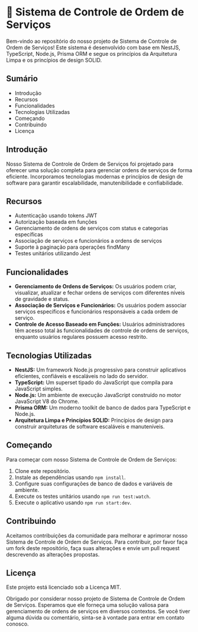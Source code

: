 # 🔧 **Sistema de Controle de Ordem de Serviços**

Bem-vindo ao repositório do nosso projeto de Sistema de Controle de Ordem de Serviços! Este sistema é desenvolvido com base em NestJS, TypeScript, Node.js, Prisma ORM e segue os princípios da Arquitetura Limpa e os princípios de design SOLID.

## **Sumário**

- Introdução
- Recursos
- Funcionalidades
- Tecnologias Utilizadas
- Começando
- Contribuindo
- Licença

## **Introdução**

Nosso Sistema de Controle de Ordem de Serviços foi projetado para oferecer uma solução completa para gerenciar ordens de serviços de forma eficiente. Incorporamos tecnologias modernas e princípios de design de software para garantir escalabilidade, manutenibilidade e confiabilidade.

## **Recursos**

- Autenticação usando tokens JWT
- Autorização baseada em funções
- Gerenciamento de ordens de serviços com status e categorias específicas
- Associação de serviços e funcionários a ordens de serviços
- Suporte à paginação para operações findMany
- Testes unitários utilizando Jest

## **Funcionalidades**

- **Gerenciamento de Ordens de Serviços:** Os usuários podem criar, visualizar, atualizar e fechar ordens de serviços com diferentes níveis de gravidade e status.
- **Associação de Serviços e Funcionários:** Os usuários podem associar serviços específicos e funcionários responsáveis a cada ordem de serviço.
- **Controle de Acesso Baseado em Funções:** Usuários administradores têm acesso total às funcionalidades de controle de ordens de serviços, enquanto usuários regulares possuem acesso restrito.

## **Tecnologias Utilizadas**

- **NestJS:** Um framework Node.js progressivo para construir aplicativos eficientes, confiáveis e escaláveis no lado do servidor.
- **TypeScript:** Um superset tipado do JavaScript que compila para JavaScript simples.
- **Node.js:** Um ambiente de execução JavaScript construído no motor JavaScript V8 do Chrome.
- **Prisma ORM:** Um moderno toolkit de banco de dados para TypeScript e Node.js.
- **Arquitetura Limpa e Princípios SOLID:** Princípios de design para construir arquiteturas de software escaláveis e manuteníveis.

## **Começando**

Para começar com nosso Sistema de Controle de Ordem de Serviços:

1. Clone este repositório.
2. Instale as dependências usando `npm install`.
3. Configure suas configurações de banco de dados e variáveis de ambiente.
4. Execute os testes unitários usando `npm run test:watch`.
5. Execute o aplicativo usando `npm run start:dev`.

## **Contribuindo**

Aceitamos contribuições da comunidade para melhorar e aprimorar nosso Sistema de Controle de Ordem de Serviços. Para contribuir, por favor faça um fork deste repositório, faça suas alterações e envie um pull request descrevendo as alterações propostas.

## **Licença**

Este projeto está licenciado sob a Licença MIT.

Obrigado por considerar nosso projeto de Sistema de Controle de Ordem de Serviços. Esperamos que ele forneça uma solução valiosa para gerenciamento de ordens de serviços em diversos contextos. Se você tiver alguma dúvida ou comentário, sinta-se à vontade para entrar em contato conosco.

